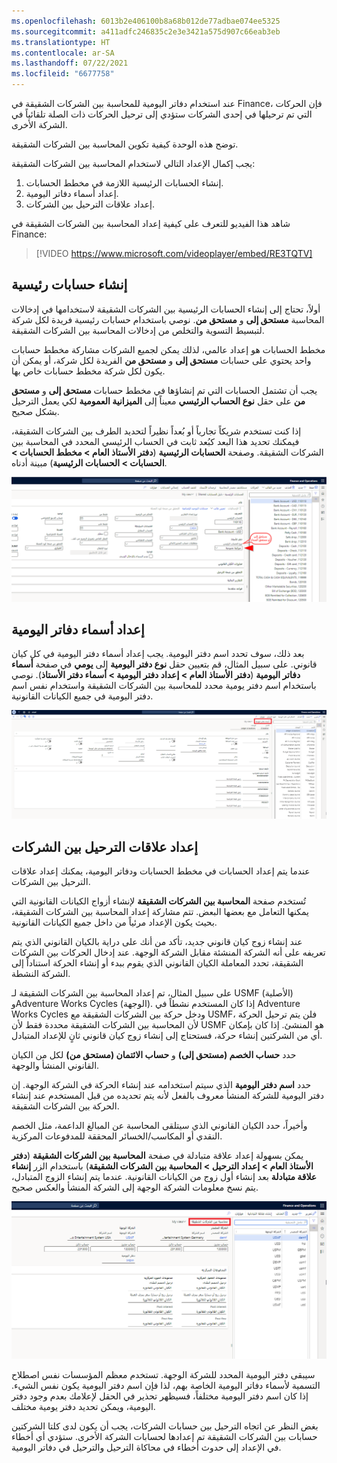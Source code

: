 ```yaml
---
ms.openlocfilehash: 6013b2e406100b8a68b012de77adbae074ee5325
ms.sourcegitcommit: a411adfc246835c2e3e3421a575d907c66eab3eb
ms.translationtype: HT
ms.contentlocale: ar-SA
ms.lasthandoff: 07/22/2021
ms.locfileid: "6677758"
---
```

عند استخدام دفاتر اليومية للمحاسبة بين الشركات الشقيقة في Finance، فإن الحركات التي تم ترحيلها في إحدى الشركات ستؤدي إلى ترحيل الحركات ذات الصلة تلقائياً في الشركة الأخرى. 

توضح هذه الوحدة كيفية تكوين المحاسبة بين الشركات الشقيقة.

يجب إكمال الإعداد التالي لاستخدام المحاسبة بين الشركات الشقيقة:

1.  إنشاء الحسابات الرئيسية اللازمة في مخطط الحسابات.
2.  إعداد أسماء دفاتر اليومية.
3.  إعداد علاقات الترحيل بين الشركات.

شاهد هذا الفيديو للتعرف على كيفية إعداد المحاسبة بين الشركات الشقيقة في Finance:

 > [!VIDEO https://www.microsoft.com/videoplayer/embed/RE3TQTV]


## <a name="create-main-accounts"></a>إنشاء حسابات رئيسية 

أولاً، تحتاج إلى إنشاء الحسابات الرئيسية بين الشركات الشقيقة لاستخدامها في إدخالات المحاسبة **مستحق إلى** و **مستحق من**. نوصي باستخدام حسابات رئيسية فريدة لكل شركة لتبسيط التسوية والتخلص من إدخالات المحاسبة بين الشركات الشقيقة. 

مخطط الحسابات هو إعداد عالمي، لذلك يمكن لجميع الشركات مشاركة مخطط حسابات واحد يحتوي على حسابات **مستحق إلى** و **مستحق من** الفريدة لكل شركة، أو يمكن أن يكون لكل شركة مخطط حسابات خاص بها. 

يجب أن تشتمل الحسابات التي تم إنشاؤها في مخطط حسابات **مستحق إلى** و **مستحق من** على حقل **نوع الحساب الرئيسي** معيناً إلى **الميزانية العمومية** لكي يعمل الترحيل بشكل صحيح.

إذا كنت تستخدم شريكاً تجارياً أو بُعداً نظيراً لتحديد الطرف بين الشركات الشقيقة، فيمكنك تحديد هذا البعد كبُعد ثابت في الحساب الرئيسي المحدد في المحاسبة بين الشركات الشقيقة. وصفحة **الحسابات الرئيسية** (**دفتر الأستاذ العام > مخطط الحسابات > الحسابات > الحسابات الرئيسية**) مبينة أدناه.


![لقطة شاشة لصفحة الحسابات الرئيسية توضح مكان تحديد حساب المستحق إلى أو المستحق من.](../media/main-accounts.png)

## <a name="set-up-journal-names"></a>إعداد أسماء دفاتر اليومية 

بعد ذلك، سوف تحدد اسم دفتر اليومية. يجب إعداد أسماء دفتر اليومية في كل كيان قانوني. على سبيل المثال، قم بتعيين حقل **نوع دفتر اليومية** إلى **يومي** في صفحة **أسماء دفاتر اليومية** (**دفتر الأستاذ العام > إعداد دفتر اليومية > أسماء دفتر الأستاذ**). نوصي باستخدام اسم دفتر يومية محدد للمحاسبة بين الشركات الشقيقة واستخدام نفس اسم دفتر اليومية في جميع الكيانات القانونية. 


![لقطة شاشة لعلامة التبويب "عام" في صفحة أسماء دفاتر اليومية.](../media/journal-name.png)

## <a name="set-up-posting-relationships-between-the-companies"></a>إعداد علاقات الترحيل بين الشركات 

عندما يتم إعداد الحسابات في مخطط الحسابات ودفاتر اليومية، يمكنك إعداد علاقات الترحيل بين الشركات.

تُستخدم صفحة **المحاسبة بين الشركات الشقيقة** لإنشاء أزواج الكيانات القانونية التي يمكنها التعامل مع بعضها البعض. تتم مشاركة إعداد المحاسبة بين الشركات الشقيقة، بحيث يكون الإعداد مرئياً من داخل جميع الكيانات القانونية. 

عند إنشاء زوج كيان قانوني جديد، تأكد من أنك على دراية بالكيان القانوني الذي يتم تعريفه على أنه الشركة المنشئة مقابل الشركة الوجهة. عند إدخال الحركات بين الشركات الشقيقة، تحدد المعاملة الكيان القانوني الذي يقوم ببدء أو إنشاء الحركة استناداً إلى الشركة النشطة. 

على سبيل المثال، تم إعداد المحاسبة بين الشركات الشقيقة لـ USMF (الأصلية) وAdventure Works Cycles (الوجهة). إذا كان المستخدم نشطاً في Adventure Works Cycles ودخل حركة بين الشركات الشقيقة مع USMF، فلن يتم ترحيل الحركة لأن المحاسبة بين الشركات الشقيقة محددة فقط لأن USMF هو المنشئ. إذا كان بإمكان أي من الشركتين إنشاء حركة، فستحتاج إلى إنشاء زوج كيان قانوني ثانٍ للإعداد المتبادل.

حدد **حساب الخصم (مستحق إلى)** و **حساب الائتمان (مستحق من)** لكل من الكيان القانوني المنشأ والوجهة. 

حدد **اسم دفتر اليومية** الذي سيتم استخدامه عند إنشاء الحركة في الشركة الوجهة. إن دفتر اليومية للشركة المنشأ معروف بالفعل لأنه يتم تحديده من قبل المستخدم عند إنشاء الحركة بين الشركات الشقيقة.

وأخيراً، حدد الكيان القانوني الذي سيتلقى المحاسبة عن المبالغ الداعمة، مثل الخصم النقدي أو المكاسب/الخسائر المحققة للمدفوعات المركزية.

يمكن بسهولة إعداد علاقة متبادلة في صفحة **المحاسبة بين الشركات الشقيقة** (**دفتر الأستاذ العام > إعداد الترحيل > المحاسبة بين الشركات الشقيقة**) باستخدام الزر **إنشاء علاقة متبادلة** بعد إنشاء أول زوج من الكيانات القانونية. عندما يتم إنشاء الزوج المتبادل، يتم نسخ معلومات الشركة الوجهة إلى الشركة المنشأ والعكس صحيح. 

![لقطة شاشة لصفحة المحاسبة بين الشركات الشقيقة.](../media/intercompany1.png)


سيبقى دفتر اليومية المحدد للشركة الوجهة. تستخدم معظم المؤسسات نفس اصطلاح التسمية لأسماء دفاتر اليومية الخاصة بهم، لذا فإن اسم دفتر اليومية يكون نفس الشيء. إذا كان اسم دفتر اليومية مختلفاً، فسيظهر تحذير في الحقل لإعلامك بعدم وجود دفتر اليومية، ويمكن تحديد دفتر يومية مختلف.

بغض النظر عن اتجاه الترحيل بين حسابات الشركات، يجب أن يكون لدى كلتا الشركتين حسابات بين الشركات الشقيقة تم إعدادها لحسابات الشركة الأخرى. ستؤدي أي أخطاء في الإعداد إلى حدوث أخطاء في محاكاة الترحيل والترحيل في دفاتر اليومية.


